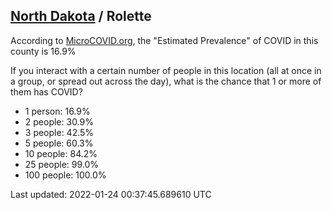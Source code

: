 
## [North Dakota](/united-states/north-dakota) / Rolette

According to [MicroCOVID.org](http://microcovid.org),
the "Estimated Prevalence" of COVID in this county is 16.9%

If you interact with a certain number of people in this location
(all at once in a group, or spread out across the day), what is the chance that
1 or more of them has COVID?

- 1 person: 16.9%
- 2 people: 30.9%
- 3 people: 42.5%
- 5 people: 60.3%
- 10 people: 84.2%
- 25 people: 99.0%
- 100 people: 100.0%

Last updated: 2022-01-24 00:37:45.689610 UTC

